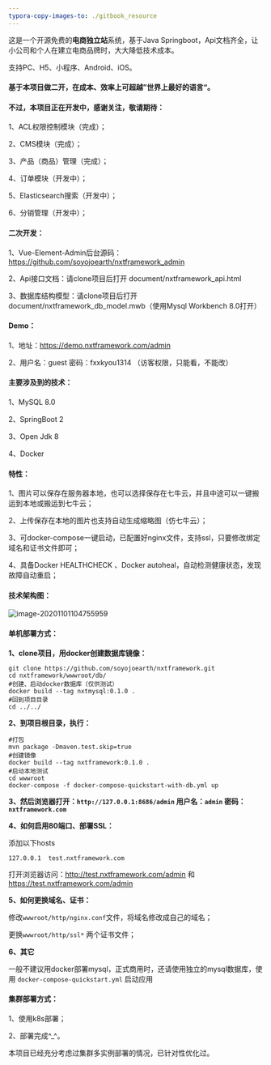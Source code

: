 ```yaml
---
typora-copy-images-to: ./gitbook_resource
---
```


这是一个开源免费的**电商独立站**系统，基于Java Springboot，Api文档齐全，让小公司和个人在建立电商品牌时，大大降低技术成本。

支持PC、H5、小程序、Android、iOS。



#### **基于本项目做二开，在成本、效率上可超越”世界上最好的语言“。**



#### 不过，本项目正在开发中，感谢关注，敬请期待：

1、ACL权限控制模块（完成）；

2、CMS模块（完成）；

3、产品（商品）管理（完成）；

4、订单模块（开发中）；

5、Elasticsearch搜索（开发中）；

6、分销管理（开发中）；



#### 二次开发：

1、Vue-Element-Admin后台源码：https://github.com/soyojoearth/nxtframework_admin

2、Api接口文档：请clone项目后打开 document/nxtframework_api.html

3、数据库结构模型：请clone项目后打开document/nxtframework_db_model.mwb（使用Mysql Workbench 8.0打开）



#### Demo：

1、地址：https://demo.nxtframework.com/admin 

2、用户名：guest 密码：fxxkyou1314 （访客权限，只能看，不能改）




#### 主要涉及到的技术：

1、MySQL 8.0

2、SpringBoot 2

3、Open Jdk 8

4、Docker



#### **特性：**

1、图片可以保存在服务器本地，也可以选择保存在七牛云，并且中途可以一键搬运到本地或搬运到七牛云；

2、上传保存在本地的图片也支持自动生成缩略图（仿七牛云）；

3、可docker-compose一键启动，已配置好nginx文件，支持ssl，只要修改绑定域名和证书文件即可；

4、具备Docker HEALTHCHECK 、Docker autoheal，自动检测健康状态，发现故障自动重启；



#### 技术架构图：

![image-20201101104755959](gitbook_resource/image-20201101104755959.png)





#### 单机部署方式：

**1、clone项目，用docker创建数据库镜像：**

```
git clone https://github.com/soyojoearth/nxtframework.git
cd nxtframework/wwwroot/db/
#创建、启动docker数据库（仅供测试）
docker build --tag nxtmysql:0.1.0 .
#回到项目目录
cd ../../
```

**2、到项目根目录，执行：**


```
#打包
mvn package -Dmaven.test.skip=true
#创建镜像
docker build --tag nxtframework:0.1.0 .
#启动本地测试
cd wwwroot
docker-compose -f docker-compose-quickstart-with-db.yml up
```

**3、然后浏览器打开：`http://127.0.0.1:8686/admin`  用户名：`admin` 密码：`nxtframework.com`**

**4、如何启用80端口、部署SSL：**

添加以下hosts

`127.0.0.1  test.nxtframework.com`

打开浏览器访问：http://test.nxtframework.com/admin 和 https://test.nxtframework.com/admin

**5、如何更换域名、证书：**

修改`wwwroot/http/nginx.conf`文件，将域名修改成自己的域名；

更换`wwwroot/http/ssl*` 两个证书文件；

**6、其它**

一般不建议用docker部署mysql，正式商用时，还请使用独立的mysql数据库，使用 `docker-compose-quickstart.yml` 启动应用



#### 集群部署方式：

1、使用k8s部署；

2、部署完成^_^。

本项目已经充分考虑过集群多实例部署的情况，已针对性优化过。

